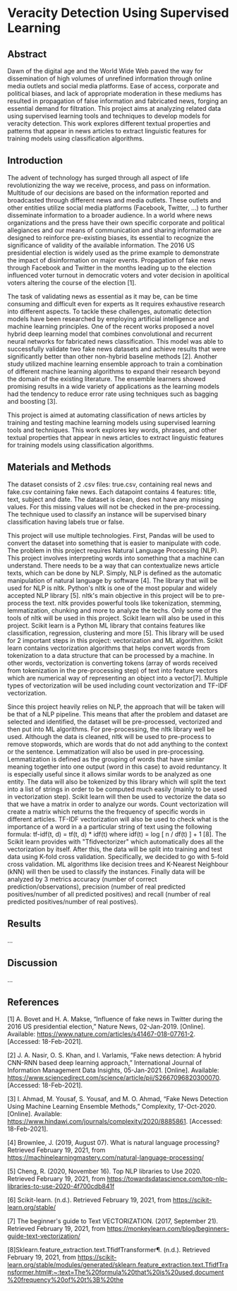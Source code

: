 # Veracity Detection Using Supervised Learning

## Abstract

Dawn of the digital age and the World Wide Web paved the way for dissemination of high volumes of unrefined information through online media outlets and social media platforms. Ease of access, corporate and political biases, and lack of appropriate moderation in these mediums has resulted in propagation of false information and fabricated news, forging an essential demand for filtration. This project aims at analyzing related data using supervised learning tools and techniques to develop models for veracity detection. This work explores different textual properties and patterns that appear in news articles to extract linguistic features for training models using classification algorithms.

## Introduction

The advent of technology has surged through all aspect of life revolutionizing the way we receive, process, and pass on information. Multitude of our decisions are based on the information reported and broadcasted through different news and media outlets. These outlets and other entities utilize social media platforms (Facebook, Twitter, …) to further disseminate information to a broader audience. In a world where news organizations and the press have their own specific corporate and political allegiances and our means of communication and sharing information are designed to reinforce pre-existing biases, its essential to recognize the significance of validity of the available information. The 2016 US presidential election is widely used as the prime example to demonstrate the impact of disinformation on major events. Propagation of fake news through Facebook and Twitter in the months leading up to the election influenced voter turnout in democratic voters and voter decision in apolitical voters altering the course of the election [1].

The task of validating news as essential as it may be, can be time consuming and difficult even for experts as It requires exhaustive research into different aspects. To tackle these challenges, automatic detection models have been researched by employing artificial intelligence and machine learning principles. One of the recent works proposed a novel hybrid deep learning model that combines convolutional and recurrent neural networks for fabricated news classification. This model was able to successfully validate two fake news datasets and achieve results that were significantly better than other non-hybrid baseline methods [2]. Another study utilized machine learning ensemble approach to train a combination of different machine learning algorithms to expand their research beyond the domain of the existing literature. The ensemble learners showed promising results in a wide variety of applications as the learning models had the tendency to reduce error rate using techniques such as bagging and boosting [3].

This project is aimed at automating classification of news articles by training and testing machine learning models using supervised learning tools and techniques. This work explores key words, phrases, and other textual properties that appear in news articles to extract linguistic features for training models using classification algorithms.

## Materials and Methods

The dataset consists of 2 .csv files: true.csv, containing real news and fake.csv containing fake news. Each datapoint contains 4 features: title, text, subject and date. The dataset is clean, does not have any missing values. For this missing values will not be checked in the pre-processing. The technique used to classify an instance will be supervised binary classification having labels true or false. 


This project will use multiple technologies. First, Pandas will be used to convert the dataset into something that is easier to manipulate with code. The problem in this project requires Natural Language Processing (NLP). This project involves interpreting words into something that a machine can understand. There needs to be a way that can contextualize news article texts,  which can be done by NLP. Simply, NLP is defined as the automatic manipulation of natural language by software [4]. The library that will be used for NLP is nltk. Python's nltk is one of the most popular and widely accepted NLP library [5]. nltk's main objective in this project will be to pre-process the text. nltk provides powerful tools like tokenization, stemming, lemmatization, chunking and more to analyze the techs. Only some of the tools of nltk will be used in this project. Scikit learn will also be used in this project. Scikit learn is a Python ML library that contains features like classification, regression, clustering and more [5]. This library will be used for 2 important steps in this project: vectorization and ML algorithm.  Scikit learn contains  vectorization algorithms that helps convert words from tokenization to a data structure that can be processed by a machine. In other words, vectorization is converting tokens (array of words received from tokenization in the pre-processing step) of text into feature vectors which are numerical way of representing an object into a vector[7]. Multiple types of vectorization will be used including count vectorization and TF-IDF vectorization. 

Since this project heavily relies on NLP, the approach that will be taken will be that of a NLP pipeline. This means that after the problem and dataset are selected and identified, the dataset will be pre-processed, vectorized and then put into ML algorithms. For pre-processing, the nltk library well be used. Although the data is cleaned, nltk will be used to pre-process to remove stopwords, which are words that do not add anything to the context or the sentence. Lemmatization will also be used in pre-processing. Lemmatization is defined as the grouping of words that have similar meaning together into one output (word in this case) to avoid reduntancy. It is especially useful since it allows similar words to be analyzed as one entity.  The data will also be tokenized by this library which will split the text into a list of strings in order to be computed much easily (mainly to be used in vectorization step). Scikit learn will then be used to vectorize the data so that we have a matrix in order to analyze our words. Count vectorization will create a matrix which returns the  the frequency of specific words in different articles. TF-IDF vectorization will also be used to check what is the importance of a word in a a particular string of text using the following formula:  tf-idf(t, d) = tf(t, d) * idf(t) where  idf(t) = log [ n / df(t) ] + 1 [8]. The Scikit learn provides with "Tfidvectorizer" which automatically does all the vectorization by itself. After this, the data will be split into training and test data using K-fold cross validation. Specifically, we decided to go with 5-fold cross validation. ML algorithms like decision trees and K-Nearest Neighbour (kNN) will then be used to classify the instances. Finally data will be analyzed by 3 metrics accuracy (number of correct prediction/observations), precision (number of real predicted positives/number of all predicted positives) and recall (number of real predicted positives/number of real postives). 


## Results

...

## Discussion

...

## References

[1] A. Bovet and H. A. Makse, “Influence of fake news in Twitter during the 2016 US presidential election,” Nature News, 02-Jan-2019. [Online]. Available: <https://www.nature.com/articles/s41467-018-07761-2>. [Accessed: 18-Feb-2021].

[2] J. A. Nasir, O. S. Khan, and I. Varlamis, “Fake news detection: A hybrid CNN-RNN based deep learning approach,” International Journal of Information Management Data Insights, 05-Jan-2021. [Online]. Available: <https://www.sciencedirect.com/science/article/pii/S2667096820300070>. [Accessed: 18-Feb-2021].

[3] I. Ahmad, M. Yousaf, S. Yousaf, and M. O. Ahmad, “Fake News Detection Using Machine Learning Ensemble Methods,” Complexity, 17-Oct-2020. [Online]. Available: <https://www.hindawi.com/journals/complexity/2020/8885861>. [Accessed: 18-Feb-2021].


[4] Brownlee, J. (2019, August 07). What is natural language processing? Retrieved February 19, 2021, from https://machinelearningmastery.com/natural-language-processing/

[5] Cheng, R. (2020, November 16). Top NLP libraries to Use 2020. Retrieved February 19, 2021, from https://towardsdatascience.com/top-nlp-libraries-to-use-2020-4f700cdb841f

[6] Scikit-learn. (n.d.). Retrieved February 19, 2021, from https://scikit-learn.org/stable/

[7] The beginner's guide to Text VECTORIZATION. (2017, September 21). Retrieved February 19, 2021, from https://monkeylearn.com/blog/beginners-guide-text-vectorization/

[8]Sklearn.feature_extraction.text.TfidfTransformer¶. (n.d.). Retrieved February 19, 2021, from https://scikit-learn.org/stable/modules/generated/sklearn.feature_extraction.text.TfidfTransformer.html#:~:text=The%20formula%20that%20is%20used,document%20frequency%20of%20t%3B%20the
